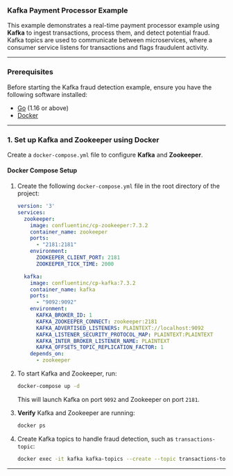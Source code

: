 ### Kafka Payment Processor Example
This example demonstrates a real-time payment processor example using **Kafka** to ingest transactions, process them, and detect potential fraud. Kafka topics are used to communicate between microservices, where a consumer service listens for transactions and flags fraudulent activity.

---

### Prerequisites

Before starting the Kafka fraud detection example, ensure you have the following software installed:

- [Go](https://golang.org/doc/install) (1.16 or above)
- [Docker](https://docs.docker.com/get-docker/)

---

### 1. Set up Kafka and Zookeeper using Docker

Create a `docker-compose.yml` file to configure **Kafka** and **Zookeeper**.

#### Docker Compose Setup

1. Create the following `docker-compose.yml` file in the root directory of the project:

    ```yaml
    version: '3'
    services:
      zookeeper:
        image: confluentinc/cp-zookeeper:7.3.2
        container_name: zookeeper
        ports:
          - "2181:2181"
        environment:
          ZOOKEEPER_CLIENT_PORT: 2181
          ZOOKEEPER_TICK_TIME: 2000

      kafka:
        image: confluentinc/cp-kafka:7.3.2
        container_name: kafka
        ports:
          - "9092:9092"
        environment:
          KAFKA_BROKER_ID: 1
          KAFKA_ZOOKEEPER_CONNECT: zookeeper:2181
          KAFKA_ADVERTISED_LISTENERS: PLAINTEXT://localhost:9092
          KAFKA_LISTENER_SECURITY_PROTOCOL_MAP: PLAINTEXT:PLAINTEXT
          KAFKA_INTER_BROKER_LISTENER_NAME: PLAINTEXT
          KAFKA_OFFSETS_TOPIC_REPLICATION_FACTOR: 1
        depends_on:
          - zookeeper
    ```

2. To start Kafka and Zookeeper, run:

    ```bash
    docker-compose up -d
    ```

   This will launch Kafka on port `9092` and Zookeeper on port `2181`.

3. **Verify** Kafka and Zookeeper are running:

    ```bash
    docker ps
    ```

4. Create Kafka topics to handle fraud detection, such as `transactions-topic`:

    ```bash
    docker exec -it kafka kafka-topics --create --topic transactions-topic --bootstrap-server localhost:9092 --replication-factor 1 --partitions 1
    ```

---
